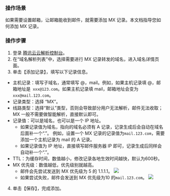 ### 操作场景
如果需要设置邮箱，让邮箱能收到邮件，就需要添加 MX 记录。本文档指导您如何添加 MX 记录。
### 操作步骤
1. 登录 [腾讯云云解析控制台](https://console.cloud.tencent.com/cns)。
2. 在“域名解析列表”中，选择需要进行 MX 记录转发的域名，进入域名详情页面。
3. 单击【添加记录】，填写以下记录信息。
 - 主机记录：填写子域名，通常填写 @，mail。例如，如果主机记录填 @，邮箱地址是` xxx@123.com`。如果主机记录填 mail，邮箱地址会变为` xxx@mail.123.com`。
 - 记录类型：选择 “MX”。
 - 线路类型：选择“默认”类型，否则会导致部分用户无法解析，邮件无法收取；MX 一般不需要做智能解析，直接默认即可。
 - 记录值：可以是域名，也可以是一个 IP 地址。
    - 如果记录值为域名，指向的域名必须有 A 记录，记录生成后会自动在域名后面补一个“.”。
      例如，设置一个 MX 记录的记录值为`mail.123.com`，需要添加一个主机记录为 mail 的 A 记录。
    - 如果记录值为 IP 地址，直接填写邮件服务器 IP 即可，记录生成后同样会自动补一个“.”。
 - TTL：为缓存时间，数值越小，修改记录各地生效时间越快，默认为600秒。
 - MX 优先级：数值越低，优先级别就越高。
    - 邮件会先尝试发送到 MX 优先级为 5 的 1.1.1.1。
![](https://main.qcloudimg.com/raw/ba0f68852420f630aa6b687f6fb0d74e.png)
    - 如果尝试失败，邮件会发送到 MX 优先级为10 的`mail.123.com`。
![](https://main.qcloudimg.com/raw/4c7f02ac5c8cac1654f1a4d9afcba7fc.png)
4. 单击【保存】，完成添加。
